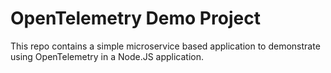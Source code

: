 # OpenTelemetry Demo Project

This repo contains a simple microservice based application to demonstrate using OpenTelemetry in a Node.JS application.